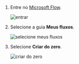 1. Entre no [Microsoft Flow](https://flow.microsoft.com).
   
    ![entrar](media/modern-approvals/sign-in.png)
2. Selecione a guia **Meus fluxos**.
   
    ![selecione meus fluxos](media/modern-approvals/select-my-flows.png)
3. Selecione **Criar do zero**.
   
    ![criar do zero](media/modern-approvals/blank-template.png)

